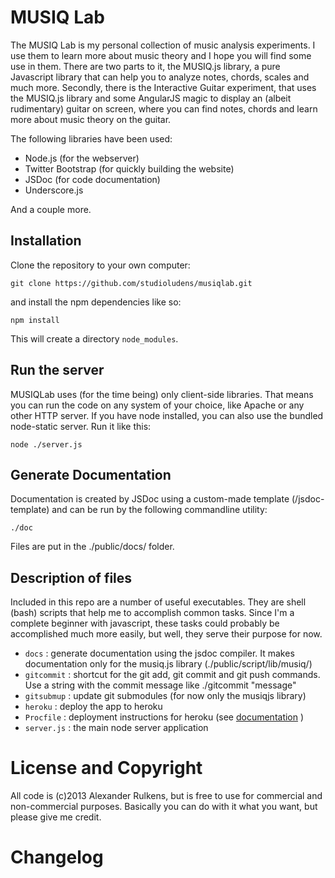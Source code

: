 MUSIQ Lab
=========

The MUSIQ Lab is my personal collection of music analysis experiments. I use them to learn more about music theory and I hope you will find some use in them. There are two parts to it, the MUSIQ.js library, a pure Javascript library that can help you to analyze notes, chords, scales and much more. Secondly, there is the Interactive Guitar experiment, that uses the MUSIQ.js library and some AngularJS magic to display an (albeit rudimentary) guitar on screen, where you can find notes, chords and learn more about music theory on the guitar. 


The following libraries have been used:
- Node.js (for the webserver)
- Twitter Bootstrap (for quickly building the website)
- JSDoc (for code documentation)
- Underscore.js

And a couple more. 

Installation
------------

Clone the repository to your own computer:

    git clone https://github.com/studioludens/musiqlab.git

and install the npm dependencies like so:

    npm install
    
This will create a directory `node_modules`. 

Run the server
--------------

MUSIQLab uses (for the time being) only client-side libraries. That means you can run the code on any system of your choice, like Apache or any other HTTP server. If you have node installed, you can also use the bundled node-static server. Run it like this:

    node ./server.js
    
Generate Documentation
----------------------

Documentation is created by JSDoc using a custom-made template (/jsdoc-template) and can be run by the following commandline utility:

    ./doc
    
Files are put in the ./public/docs/ folder. 
 
Description of files
--------------------

Included in this repo are a number of useful executables. They are shell (bash) scripts that help me to accomplish common tasks. Since I'm a complete beginner with javascript, these tasks could probably be accomplished much more easily, but well, they serve their purpose for now. 

* `docs` : generate documentation using the jsdoc compiler. It makes documentation only for the musiq.js library (./public/script/lib/musiq/)
* `gitcommit` : shortcut for the git add, git commit and git push commands. Use a string with the commit message like ./gitcommit "message"
* `gitsubmup` : update git submodules (for now only the musiqjs library)
* `heroku` : deploy the app to heroku
* `Procfile` : deployment instructions for heroku (see [documentation](https://devcenter.heroku.com/articles/procfile) )
* `server.js` : the main node server application


License and Copyright
=====================

All code is (c)2013 Alexander Rulkens, but is free to use for commercial and non-commercial purposes. Basically you can do with it what you want, but please give me credit.


Changelog
=========